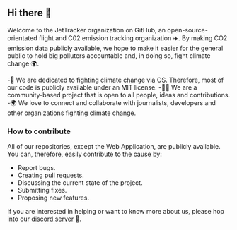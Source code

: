 ## Hi there 👋

Welcome to the JetTracker organization on GitHub, an open-source-orientated flight and C02 emission tracking organization ✈️. By making CO2 emission data publicly available, 
we hope to make it easier for the general public to hold big polluters accountable and, in doing so, fight climate change 🌍. 

-:person_fencing: We are dedicated to fighting climate change via OS. Therefore, most of our code is publicly available under an MIT license.
-🙋‍♀️ We are a community-based project that is open to all people, ideas and contributions.
-🌍 We love to connect and collaborate with journalists, developers and other organizations fighting climate change.

### How to contribute

All of our repositories, except the Web Application, are publicly available. You can, therefore, easily contribute to the cause by:

- Report bugs.
- Creating pull requests. 
- Discussing the current state of the project.
- Submitting fixes.
- Proposing new features.

If you are interested in helping or want to know more about us, please hop into our [discord server](https://discord.com/invite/EhVPmRK7P4) 🧙.
